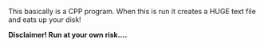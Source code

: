 This basically is a CPP program. When this is run it creates a HUGE text file and eats up your disk!


**Disclaimer! Run at your own risk....**
